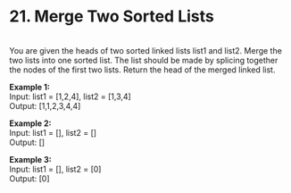 # 21. Merge Two Sorted Lists

<br>
You are given the heads of two sorted linked lists list1 and list2.  
Merge the two lists into one sorted list. The list should be made by splicing together the nodes of the first two lists.  
Return the head of the merged linked list.

<br>

**Example 1:**  
Input: list1 = [1,2,4], list2 = [1,3,4]  
Output: [1,1,2,3,4,4]

**Example 2:**  
Input: list1 = [], list2 = []  
Output: []

**Example 3:**  
Input: list1 = [], list2 = [0]  
Output: [0]
